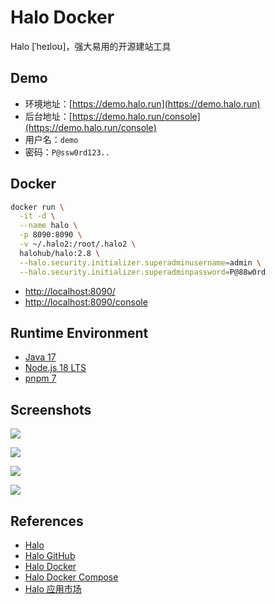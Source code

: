# Halo Docker

Halo [ˈheɪloʊ]，强大易用的开源建站工具

## Demo
- 环境地址：[https://demo.halo.run](https://demo.halo.run)
- 后台地址：[https://demo.halo.run/console](https://demo.halo.run/console)
- 用户名：`demo`
- 密码：`P@ssw0rd123..`

## Docker
```sh
docker run \
  -it -d \
  --name halo \
  -p 8090:8090 \
  -v ~/.halo2:/root/.halo2 \
  halohub/halo:2.8 \
  --halo.security.initializer.superadminusername=admin \
  --halo.security.initializer.superadminpassword=P@88w0rd
```
- [http://localhost:8090/](http://localhost:8090/)
- [http://localhost:8090/console](http://localhost:8090/console)

## Runtime Environment
- [Java 17](https://github.com/openjdk/jdk)
- [Node.js 18 LTS](https://nodejs.org/en/download)
- [pnpm 7](https://pnpm.io/)

## Screenshots
![](https://halo.run/themes/halo-theme-official-v3/assets/images/dashboard.webp)

![](https://halo.run/themes/halo-theme-official-v3/assets/images/plugins.webp)

![](https://halo.run/themes/halo-theme-official-v3/assets/images/theme.webp)

![](https://halo.run/themes/halo-theme-official-v3/assets/images/editor.webp)

## References
- [Halo](https://halo.run/)
- [Halo GitHub](https://github.com/halo-dev/halo)
- [Halo Docker](https://docs.halo.run/getting-started/install/docker)
- [Halo Docker Compose](https://docs.halo.run/getting-started/install/docker-compose)
- [Halo 应用市场](https://halo.run/store/apps)